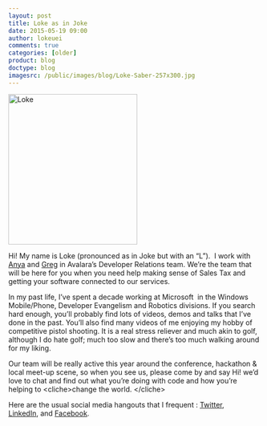 ```yaml
---
layout: post
title: Loke as in Joke
date: 2015-05-19 09:00
author: lokeuei
comments: true
categories: [older]
product: blog
doctype: blog
imagesrc: /public/images/blog/Loke-Saber-257x300.jpg
---
```

<img src="/public/images/blog/Loke-Saber-257x300.jpg" alt="Loke" width="257" height="300" />

Hi! My name is Loke (pronounced as in Joke but with an “L”).  I work with <a href="/blog/2015/05/12/oh-so-thats-who-that-is">Anya</a> and <a href="/blog/2015/05/05/subject-so-much-new-we-cant-even-was-because-awesome">Greg</a> in Avalara’s Developer Relations team. We’re the team that will be here for you when you need help making sense of Sales Tax and getting your software connected to our services.

In my past life, I’ve spent a decade working at Microsoft  in the Windows Mobile/Phone, Developer Evangelism and Robotics divisions. If you search hard enough, you’ll probably find lots of videos, demos and talks that I’ve done in the past. You’ll also find many videos of me enjoying my hobby of competitive pistol shooting. It is a real stress reliever and much akin to golf, although I do hate golf; much too slow and there’s too much walking around for my liking.

Our team will be really active this year around the conference, hackathon &amp; local meet-up scene, so when you see us, please come by and say Hi! we’d love to chat and find out what you’re doing with code and how you’re helping to &lt;cliche&gt;change the world. &lt;/cliche&gt;
<div></div>
<div>Here are the usual social media hangouts that I frequent : <a href="http://www.twitter.com/lokeuei">Twitter</a>, <a href="http://www.linkedin.com/in/lokeuei">LinkedIn</a>, and <a href="http://www.facebook.com/lokeuei">Facebook</a>.</div>
